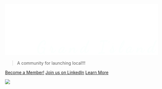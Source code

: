 <!-- _coverpage.md -->

![logo](_media/logo2.png ":size=400")

> A community for launching local!!!


<a href="https://www.patreon.com/cofoundgi" >Become a Member!</a>
<a href="https://www.linkedin.com/company/cofoundgi/events" >Join us on LinkedIn</a>
[Learn More](/about)

<!-- background image -->

![](_media/bg.png)
